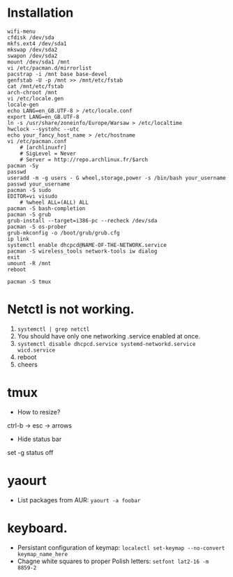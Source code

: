# Installation

```
wifi-menu
cfdisk /dev/sda
mkfs.ext4 /dev/sda1
mkswap /dev/sda2
swapon /dev/sda2
mount /dev/sda1 /mnt
vi /etc/pacman.d/mirrorlist
pacstrap -i /mnt base base-devel
genfstab -U -p /mnt >> /mnt/etc/fstab
cat /mnt/etc/fstab
arch-chroot /mnt
vi /etc/locale.gen
locale-gen
echo LANG=en_GB.UTF-8 > /etc/locale.conf
export LANG=en_GB.UTF-8
ln -s /usr/share/zoneinfo/Europe/Warsaw > /etc/localtime
hwclock --systohc --utc
echo your_fancy_host_name > /etc/hostname
vi /etc/pacman.conf
    # [archlinuxfr]
    # SigLevel = Never
    # Server = http://repo.archlinux.fr/$arch
pacman -Sy
passwd
useradd -m -g users - G wheel,storage,power -s /bin/bash your_username
passwd your_username
pacman -S sudo
EDITOR=vi visudo
    # %wheel ALL=(ALL) ALL
pacman -S bash-completion
pacman -S grub
grub-install --target=i386-pc --recheck /dev/sda
pacman -S os-prober
grub-mkconfig -o /boot/grub/grub.cfg
ip link
systemctl enable dhcpcd@NAME-OF-THE-NETWORK.service
pacman -S wireless_tools network-tools iw dialog
exit
umount -R /mnt
reboot
```

```
pacman -S tmux
```


# Netctl is not working.

1. `systemctl | grep netctl`
2. You should have only one networking .service enabled at once.
3. `systemctl disable dhcpcd.service systemd-networkd.service wicd.service`
4. reboot
5. cheers

# tmux

- How to resize?

ctrl-b -> esc -> arrows

- Hide status bar

set -g status off

# yaourt

- List packages from AUR: `yaourt -a foobar`

# keyboard.

- Persistant configuration of keymap: `localectl set-keymap --no-convert keymap_name_here`
- Chagne white squares to proper Polish letters: `setfont lat2-16 -m 8859-2`


